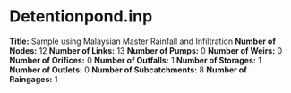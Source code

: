 # Detentionpond.inp
**Title:**  Sample using Malaysian Master Rainfall and Infiltration
**Number of Nodes:** 12
**Number of Links:** 13
**Number of Pumps:** 0
**Number of Weirs:** 0
**Number of Orifices:** 0
**Number of Outfalls:** 1
**Number of Storages:** 1
**Number of Outlets:** 0
**Number of Subcatchments:** 8
**Number of Raingages:** 1
